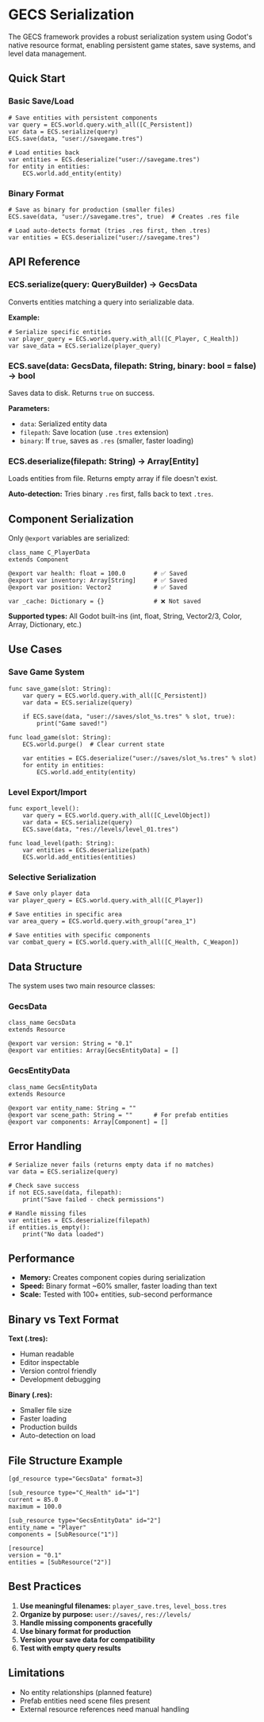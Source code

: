# GECS Serialization

The GECS framework provides a robust serialization system using Godot's native resource format, enabling persistent game states, save systems, and level data management.

## Quick Start

### Basic Save/Load

```gdscript
# Save entities with persistent components
var query = ECS.world.query.with_all([C_Persistent])
var data = ECS.serialize(query)
ECS.save(data, "user://savegame.tres")

# Load entities back
var entities = ECS.deserialize("user://savegame.tres")
for entity in entities:
    ECS.world.add_entity(entity)
```

### Binary Format

```gdscript
# Save as binary for production (smaller files)
ECS.save(data, "user://savegame.tres", true)  # Creates .res file

# Load auto-detects format (tries .res first, then .tres)
var entities = ECS.deserialize("user://savegame.tres")
```

## API Reference

### ECS.serialize(query: QueryBuilder) -> GecsData

Converts entities matching a query into serializable data.

**Example:**

```gdscript
# Serialize specific entities
var player_query = ECS.world.query.with_all([C_Player, C_Health])
var save_data = ECS.serialize(player_query)
```

### ECS.save(data: GecsData, filepath: String, binary: bool = false) -> bool

Saves data to disk. Returns `true` on success.

**Parameters:**

- `data`: Serialized entity data
- `filepath`: Save location (use `.tres` extension)
- `binary`: If `true`, saves as `.res` (smaller, faster loading)

### ECS.deserialize(filepath: String) -> Array[Entity]

Loads entities from file. Returns empty array if file doesn't exist.

**Auto-detection:** Tries binary `.res` first, falls back to text `.tres`.

## Component Serialization

Only `@export` variables are serialized:

```gdscript
class_name C_PlayerData
extends Component

@export var health: float = 100.0        # ✅ Saved
@export var inventory: Array[String]     # ✅ Saved
@export var position: Vector2            # ✅ Saved

var _cache: Dictionary = {}              # ❌ Not saved
```

**Supported types:** All Godot built-ins (int, float, String, Vector2/3, Color, Array, Dictionary, etc.)

## Use Cases

### Save Game System

```gdscript
func save_game(slot: String):
    var query = ECS.world.query.with_all([C_Persistent])
    var data = ECS.serialize(query)

    if ECS.save(data, "user://saves/slot_%s.tres" % slot, true):
        print("Game saved!")

func load_game(slot: String):
    ECS.world.purge()  # Clear current state

    var entities = ECS.deserialize("user://saves/slot_%s.tres" % slot)
    for entity in entities:
        ECS.world.add_entity(entity)
```

### Level Export/Import

```gdscript
func export_level():
    var query = ECS.world.query.with_all([C_LevelObject])
    var data = ECS.serialize(query)
    ECS.save(data, "res://levels/level_01.tres")

func load_level(path: String):
    var entities = ECS.deserialize(path)
    ECS.world.add_entities(entities)
```

### Selective Serialization

```gdscript
# Save only player data
var player_query = ECS.world.query.with_all([C_Player])

# Save entities in specific area
var area_query = ECS.world.query.with_group("area_1")

# Save entities with specific components
var combat_query = ECS.world.query.with_all([C_Health, C_Weapon])
```

## Data Structure

The system uses two main resource classes:

### GecsData

```gdscript
class_name GecsData
extends Resource

@export var version: String = "0.1"
@export var entities: Array[GecsEntityData] = []
```

### GecsEntityData

```gdscript
class_name GecsEntityData
extends Resource

@export var entity_name: String = ""
@export var scene_path: String = ""      # For prefab entities
@export var components: Array[Component] = []
```

## Error Handling

```gdscript
# Serialize never fails (returns empty data if no matches)
var data = ECS.serialize(query)

# Check save success
if not ECS.save(data, filepath):
    print("Save failed - check permissions")

# Handle missing files
var entities = ECS.deserialize(filepath)
if entities.is_empty():
    print("No data loaded")
```

## Performance

- **Memory:** Creates component copies during serialization
- **Speed:** Binary format ~60% smaller, faster loading than text
- **Scale:** Tested with 100+ entities, sub-second performance

## Binary vs Text Format

**Text (.tres):**

- Human readable
- Editor inspectable
- Version control friendly
- Development debugging

**Binary (.res):**

- Smaller file size
- Faster loading
- Production builds
- Auto-detection on load

## File Structure Example

```tres
[gd_resource type="GecsData" format=3]

[sub_resource type="C_Health" id="1"]
current = 85.0
maximum = 100.0

[sub_resource type="GecsEntityData" id="2"]
entity_name = "Player"
components = [SubResource("1")]

[resource]
version = "0.1"
entities = [SubResource("2")]
```

## Best Practices

1. **Use meaningful filenames:** `player_save.tres`, `level_boss.tres`
2. **Organize by purpose:** `user://saves/`, `res://levels/`
3. **Handle missing components gracefully**
4. **Use binary format for production**
5. **Version your save data for compatibility**
6. **Test with empty query results**

## Limitations

- No entity relationships (planned feature)
- Prefab entities need scene files present
- External resource references need manual handling
